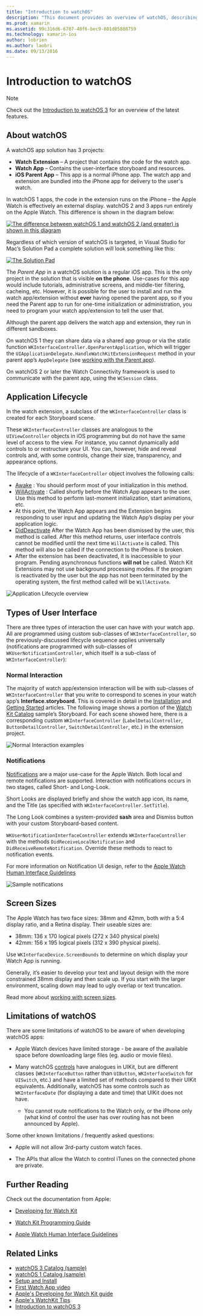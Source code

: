 ```yaml
---
title: "Introduction to watchOS"
description: "This document provides an overview of watchOS, describing the application lifecycle, user interface types, screen sizes, limitations, and more."
ms.prod: xamarin
ms.assetid: 99c316d6-6707-40f6-bec9-801d05888759
ms.technology: xamarin-ios
author: lobrien
ms.author: laobri
ms.date: 09/13/2016
---
```


# Introduction to watchOS

> [!NOTE]
> Check out the [Introduction to watchOS 3](~/ios/watchos/platform/introduction-to-watchos3/index.md)
> for an overview of the latest features.

## About watchOS

A watchOS app solution has 3 projects:

- **Watch Extension** – A project that contains the code for the watch app.
- **Watch App** – Contains the user-interface storyboard and resources.
- **iOS Parent App** – This app is a normal iPhone app. The watch app and extension are bundled into the iPhone app for delivery to the user's watch.

In watchOS 1 apps, the code in the extension runs on the iPhone – the
Apple Watch is effectively an external display. watchOS 2 and 3 apps run
entirely on the Apple Watch. This difference is shown in the diagram below:

[ ![](intro-to-watchos-images/arch-sml.png "The difference between watchOS 1 and watchOS 2 (and greater) is shown in this diagram")](intro-to-watchos-images/arch.png#lightbox)

Regardless of which version of watchOS is targeted, in Visual Studio for Mac’s Solution Pad
a complete solution will look something like this:

[![](intro-to-watchos-images/projectstructure-sml.png "The Solution Pad")](intro-to-watchos-images/projectstructure.png#lightbox)

The *Parent App* in a watchOS solution is a regular iOS app. This is the only project
in the solution that is visible **on the phone**. Use-cases for this app would
include tutorials, administrative screens, and middle-tier filtering, cacheing, etc.
However, it is possible for the user to install and run the watch app/extension
without **ever** having opened the parent app, so if you need the Parent app to
run for one-time initialization or administration, you need to program your
watch app/extension to tell the user that.

Although the parent app delivers the watch app and extension,
  they run in different sandboxes.

On watchOS 1 they can share data via a
  shared app group or via the static function
  `WKInterfaceController.OpenParentApplication`, which will
  trigger the `UIApplicationDelegate.HandleWatchKitExtensionRequest`
  method in  your parent app’s `AppDelegate`
  (see [working with the Parent app](~/ios/watchos/app-fundamentals/parent-app.md)).

On watchOS 2 or later the Watch Connectivity framework is used
  to communicate with the parent app, using the `WCSession` class.

## Application Lifecycle

In the watch extension, a subclass of the `WKInterfaceController` class
is created for each Storyboard scene.

These `WKInterfaceController` classes are analogous to the `UIViewController`
objects in iOS programming but do not have the same level of access to the view.
For instance, you cannot dynamically add controls to or restructure your UI.
You can, however, hide and reveal controls and, with some controls, change their size,
transparency, and appearance options.

The lifecycle of a `WKInterfaceController` object involves the following calls:

- [Awake](xref:WatchKit.WKInterfaceController.Awake*) : You should perform most of your initialization in this method.
- [WillActivate](xref:WatchKit.WKInterfaceController.WillActivate) : Called shortly before the Watch App appears to the user. Use this method to perform last-moment initialization, start animations, etc.
- At this point, the Watch App appears and the Extension begins responding to user input and updating the Watch App’s display per your application logic.
- [DidDeactivate](xref:WatchKit.WKInterfaceController.DidDeactivate) After the Watch App has been dismissed by the user, this method is called. After this method returns, user interface controls cannot be modified until the next time `WillActivate` is called. This method will also be called if the connection to the iPhone is broken.
- After the extension has been deactivated, it is inaccessible to your program. Pending asynchronous functions **will not** be called. Watch Kit Extensions may not use background processing modes. If the program is reactivated by the user but the app has not been terminated by the operating system, the first method called will be `WillActivate`.

![](intro-to-watchos-images/wkinterfacecontrollerlifecycle.png "Application Lifecycle overview")

## Types of User Interface

There are three types of interaction the user can have with your watch app.
All are programmed using custom sub-classes of `WKInterfaceController`, so
the previously-discussed lifecycle sequence applies universally (notifications
are programmed with sub-classes of `WKUserNotificationController`, which itself
is a sub-class of `WKInterfaceController`):

### Normal Interaction

The majority of watch app/extension interaction will be with  sub-classes of
`WKInterfaceController` that you write to correspond to scenes in your watch app’s
**Interface.storyboard**. This is covered in detail in the [Installation](~/ios/watchos/get-started/installation.md)
and [Getting Started](~/ios/watchos/get-started/index.md) articles.
The following image shows a portion of the [Watch Kit Catalog](https://developer.xamarin.com/samples/monotouch/watchOS/WatchKitCatalog/)
sample’s Storyboard. For each scene showed here, there is a corresponding custom
`WKInterfaceController` (`LabelDetailController`, `ButtonDetailController`, `SwitchDetailController`, etc.)
in the extension project.

![](intro-to-watchos-images/scenes.png "Normal Interaction examples")

### Notifications

[Notifications](~/ios/watchos/platform/notifications.md) are a major use-case
  for the Apple Watch. Both local and remote notifications are
  supported. Interaction with notifications occurs in two stages,
  called Short- and Long-Look.

Short Looks are displayed briefly and show the watch app icon, its name, and
the Title (as specified with `WKInterfaceController.SetTitle`).

The Long Look combines a system-provided **sash** area and Dismiss button with
your custom Storyboard-based content.

`WKUserNotificationInterfaceController` extends `WKInterfaceController` with the
methods `DidReceiveLocalNotification` and `DidReceiveRemoteNotification`.
Override these methods to react to notification events.

For more information on Notification UI design, refer to the
[Apple Watch Human Interface Guidelines](https://developer.apple.com/library/prerelease/ios/documentation/UserExperience/Conceptual/WatchHumanInterfaceGuidelines/Notifications.html#//apple_ref/doc/uid/TP40014992-CH20-SW1)

![](intro-to-watchos-images/notifications.png "Sample notifications")

## Screen Sizes

The Apple Watch has two face sizes: 38mm and 42mm, both with a 5:4 display ratio,
  and a Retina display. Their useable sizes are:

- 38mm: 136 x 170 logical pixels (272 x 340 physical pixels)
- 42mm: 156 x 195  logical pixels (312 x 390  physical pixels).

Use `WKInterfaceDevice.ScreenBounds` to determine on which
  display your Watch App is running.

Generally, it’s easier to develop your text and layout design
  with the more constrained 38mm display and then scale up.
  If you start with the larger environment, scaling down may
  lead to ugly overlap or text truncation.

Read more about [working with screen sizes](~/ios/watchos/app-fundamentals/screen-sizes.md).


## Limitations of watchOS

There are some limitations of watchOS to be aware of when developing watchOS apps:

- Apple Watch devices have limited storage - be aware of the available
  space before downloading large files (eg. audio or movie files).

- Many watchOS [controls](~/ios/watchos/user-interface/index.md) have analogues in UIKit, but are different
  classes (`WKInterfaceButton` rather than `UIButton`, `WKInterfaceSwitch`
  for `UISwitch`, etc.) and have a limited set of methods compared
  to their UIKit equivalents. Additionally, watchOS has some controls
  such as `WKInterfaceDate` (for displaying a date and time) that UIKit does not have.

  - You cannot route notifications to the Watch only, or the iPhone
    only (what kind of control the user has over routing has not been announced by Apple).

Some other known limitations / frequently asked questions:

- Apple will not allow 3rd-party custom watch faces.

- The APIs that allow the Watch to control iTunes on the connected phone are private.


## Further Reading

Check out the documentation from Apple:

* [Developing for Watch Kit](https://developer.apple.com/library/prerelease/ios/documentation/General/Conceptual/WatchKitProgrammingGuide/index.html#//apple_ref/doc/uid/TP40014969-CH8-SW1)

* [Watch Kit Programming Guide](https://developer.apple.com/library/prerelease/ios/documentation/General/Conceptual/WatchKitProgrammingGuide/DesigningaWatchKitApp.html)

* [Apple Watch Human Interface Guidelines](https://developer.apple.com/library/prerelease/ios/documentation/UserExperience/Conceptual/WatchHumanInterfaceGuidelines/index.html#//apple_ref/doc/uid/TP40014992-CH3-SW1)


## Related Links

- [watchOS 3 Catalog (sample)](https://developer.xamarin.com/samples/monotouch/watchOS/WatchKitCatalog/)
- [watchOS 1 Catalog (sample)](https://developer.xamarin.com/samples/monotouch/watchOS/WatchKitCatalog/)
- [Setup and Install](~/ios/watchos/get-started/installation.md)
- [First Watch App video](https://blog.xamarin.com/your-first-watch-kit-app/)
- [Apple's Developing for Watch Kit guide](https://developer.apple.com/library/prerelease/ios/documentation/General/Conceptual/WatchKitProgrammingGuide/index.html)
- [Apple's WatchKit Tips](https://developer.apple.com/watchkit/tips/)
- [Introduction to watchOS 3](~/ios/watchos/platform/introduction-to-watchos3/index.md)
